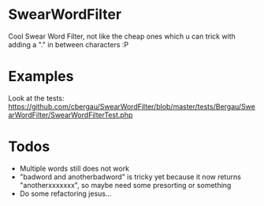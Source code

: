 SwearWordFilter
===

Cool Swear Word Filter, not like the cheap ones which u can trick with adding a "." in between characters :P

Examples
===

Look at the tests: https://github.com/cbergau/SwearWordFilter/blob/master/tests/Bergau/SwearWordFilter/SwearWordFilterTest.php

Todos
===

 - Multiple words still does not work
 - "badword and anotherbadword" is tricky yet because it now returns "anotherxxxxxxx", so maybe need some presorting or something
 - Do some refactoring jesus...